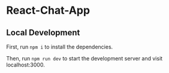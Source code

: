 ﻿# React-Chat-App

## Local Development

First, run `npm i` to install the dependencies.

Then, run `npm run dev` to start the development server and visit localhost:3000.
